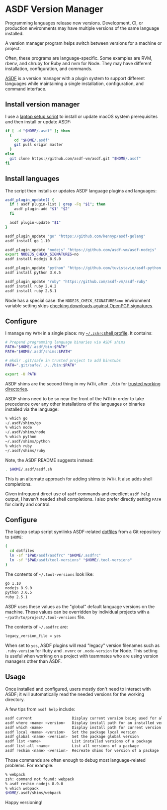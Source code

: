 # ASDF Version Manager

Programming languages release new versions.
Development, CI, or production environments may have
multiple versions of the same language installed.

A version manager program helps switch between versions
for a machine or project.

Often, these programs are language-specific.
Some examples are RVM, rbenv, and chruby for Ruby and nvm for Node.
They may have different installation, configuration, and commands.

[ASDF](https://github.com/asdf-vm/asdf) is a version manager
with a plugin system to support different languages while maintaining
a single installation, configuration, and command interface.

## Install version manager

I use a [laptop setup script](laptop-sh)
to install or update macOS system prerequisites
and then install or update ASDF:

```bash
if [ -d "$HOME/.asdf" ]; then
  (
    cd "$HOME/.asdf"
    git pull origin master
  )
else
  git clone https://github.com/asdf-vm/asdf.git "$HOME/.asdf"
fi
```

## Install languages

The script then installs or updates ASDF language plugins and languages:

```bash
asdf_plugin_update() {
  if ! asdf plugin-list | grep -Fq "$1"; then
    asdf plugin-add "$1" "$2"
  fi

  asdf plugin-update "$1"
}

asdf_plugin_update "go" "https://github.com/kennyp/asdf-golang"
asdf install go 1.10

asdf_plugin_update "nodejs" "https://github.com/asdf-vm/asdf-nodejs"
export NODEJS_CHECK_SIGNATURES=no
asdf install nodejs 8.9.0

asdf_plugin_update "python" "https://github.com/tuvistavie/asdf-python.git"
asdf install python 3.6.5

asdf_plugin_update "ruby" "https://github.com/asdf-vm/asdf-ruby"
asdf install ruby 2.4.2
asdf install ruby 2.5.1
```

Node has a special case:
the `NODEJS_CHECK_SIGNATURES=no` environment variable setting
skips [checking downloads against OpenPGP signatures][nodeuse].

[nodeuse]: https://github.com/asdf-vm/asdf-nodejs#use

## Configure

I manage my `PATH` in a single place: my [`~/.zshrc`shell profile][zshrc].
It contains:

[zshrc]: https://github.com/statusok/statusok/blob/master/dotfiles/shell/zshrc

```zsh
# Prepend programming language binaries via ASDF shims
PATH="$HOME/.asdf/bin:$PATH"
PATH="$HOME/.asdf/shims:$PATH"

# mkdir .git/safe in trusted project to add binstubs
PATH=".git/safe/../../bin:$PATH"

export -U PATH
```

ASDF shims are the second thing in my `PATH`,
after `./bin` for [trusted working directories][trust].

[trust]: https://twitter.com/tpope/status/165631968996900865

ASDF shims need to be so near the front of the `PATH`
in order to take precedence over any other installations
of the languages or binaries installed via the language:

```bash
% which go
~/.asdf/shims/go
% which node
~/.asdf/shims/node
% which python
~/.asdf/shims/python
% which ruby
~/.asdf/shims/ruby
```

Note, the ASDF README suggests instead:

```bash
. $HOME/.asdf/asdf.sh
```

This is an alternate approach for adding shims to `PATH`.
It also adds shell completions.

Given infrequent direct use of `asdf` commands
and excellent `asdf help` output,
I haven't needed shell completions.
I also prefer directly setting `PATH` for clarity and control.

## Configure

The laptop setup script symlinks ASDF-related [dotfiles]
from a Git repository to `$HOME`:

[dotfiles]: https://github.com/statusok/statusok/tree/master/dotfiles

```bash
(
  cd dotfiles
  ln -sf "$PWD/asdf/asdfrc" "$HOME/.asdfrc"
  ln -sf "$PWD/asdf/tool-versions" "$HOME/.tool-versions"
)
```

The contents of `~/.tool-versions` look like:

```bash
go 1.10
nodejs 8.9.0
python 3.6.5
ruby 2.5.1
```

ASDF uses these values as the "global" default language versions
on the machine. These values can be overridden by individual
projects with a `~/path/to/project/.tool-versions` file.

The contents of `~/.asdfrc` are:

```bash
legacy_version_file = yes
```

When set to `yes`, ASDF plugins will read "legacy" version filenames
such as `.ruby-version` for Ruby and `.nvmrc` or `.node-version` for Node.
This setting is useful when working on a project with teammates
who are using version managers other than ASDF.

## Usage

Once installed and configured,
users mostly don't need to interact with ASDF;
it will automatically read the needed versions for the working directory.

A few tips from `asdf help` include:

```bash
asdf current                  Display current version being used for all packages
asdf where <name> <version>   Display install path for an installed version
asdf which <name>             Display install path for current version
asdf local <name> <version>   Set the package local version
asdf global <name> <version>  Set the package global version
asdf list <name>              List installed versions of a package
asdf list-all <name>          List all versions of a package
asdf reshim <name> <version>  Recreate shims for version of a package
```

Those commands are often enough to debug most language-related problems.
For example:

```bash
% webpack
zsh: command not found: webpack
% asdf reshim nodejs 8.9.0
% which webpack
$HOME/.asdf/shims/webpack
```

Happy versioning!
